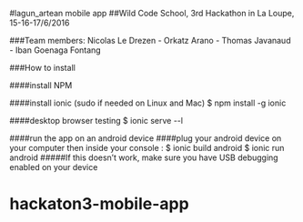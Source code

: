 #lagun_artean mobile app
##Wild Code School, 3rd Hackathon in La Loupe, 15-16-17/6/2016

###Team members: 
Nicolas Le Drezen - Orkatz Arano - Thomas Javanaud - Iban Goenaga Fontang

###How to install


####install NPM

####install ionic (sudo if needed on Linux and Mac)
$ npm install -g ionic

####desktop browser testing
$ ionic serve --l

####run the app on an android device
####plug your android device on your computer then inside your console : 
$ ionic build android
$ ionic run android
#####If this doesn’t work, make sure you have USB debugging enabled on your device

# hackaton3-mobile-app
